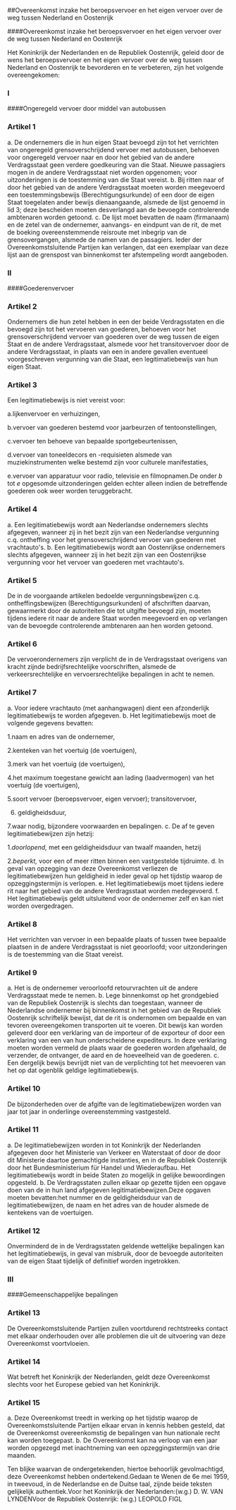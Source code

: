 <meta http-equiv='Content-Type' content='text/html; charset=utf-8' />

##Overeenkomst inzake het beroepsvervoer en het eigen vervoer over de weg tussen Nederland en Oostenrijk

####Overeenkomst inzake het beroepsvervoer en het eigen vervoer over de weg tussen Nederland en Oostenrijk

Het Koninkrijk der Nederlanden en de Republiek Oostenrijk, geleid door de wens het beroepsvervoer en het eigen vervoer over de weg tussen Nederland en Oostenrijk te bevorderen en te verbeteren, zijn het volgende overeengekomen:

### I  

####Ongeregeld vervoer door middel van autobussen

### Artikel  1  

a. De ondernemers die in hun eigen Staat bevoegd zijn tot het verrichten van ongeregeld grensoverschrijdend vervoer met autobussen, behoeven voor ongeregeld vervoer naar en door het gebied van de andere Verdragsstaat geen verdere goedkeuring van die Staat. Nieuwe passagiers mogen in de andere Verdragsstaat niet worden opgenomen; voor uitzonderingen is de toestemming van die Staat vereist.
b. Bij ritten naar of door het gebied van de andere Verdragsstaat moeten worden meegevoerd een toestemmingsbewijs (Berechtigungsurkunde) of een door de eigen Staat toegelaten ander bewijs dienaangaande, alsmede de lijst genoemd in lid 3; deze bescheiden moeten desverlangd aan de bevoegde controlerende ambtenaren worden getoond.
c. De lijst moet bevatten de naam (firmanaam) en de zetel van de ondernemer, aanvangs- en eindpunt van de rit, de met de boeking overeenstemmende reisroute met inbegrip van de grensovergangen, alsmede de namen van de passagiers. Ieder der Overeenkomstsluitende Partijen kan verlangen, dat een exemplaar van deze lijst aan de grenspost van binnenkomst ter afstempeling wordt aangeboden.

### II  

####Goederenvervoer

### Artikel  2  

Ondernemers die hun zetel hebben in een der beide Verdragsstaten en die bevoegd zijn tot het vervoeren van goederen, behoeven voor het grensoverschrijdend vervoer van goederen over de weg tussen de eigen Staat en de andere Verdragsstaat, alsmede voor het transitovervoer door de andere Verdragsstaat, in plaats van een in andere gevallen eventueel voorgeschreven vergunning van die Staat, een legitimatiebewijs van hun eigen Staat.

### Artikel  3  

Een legitimatiebewijs is niet vereist voor:

a.lijkenvervoer en verhuizingen,

b.vervoer van goederen bestemd voor jaarbeurzen of tentoonstellingen,

c.vervoer ten behoeve van bepaalde sportgebeurtenissen,

d.vervoer van toneeldecors en -requisieten alsmede van muziekinstrumenten welke bestemd zijn voor culturele manifestaties,

e.vervoer van apparatuur voor radio, televisie en filmopnamen.De onder *b* tot *e* opgesomde uitzonderingen gelden echter alleen indien de betreffende goederen ook weer worden teruggebracht.

### Artikel  4  

a. Een legitimatiebewijs wordt aan Nederlandse ondernemers slechts afgegeven, wanneer zij in het bezit zijn van een Nederlandse vergunning c.q. ontheffing voor het grensoverschrijdend vervoer van goederen met vrachtauto's.
b. Een legitimatiebewijs wordt aan Oostenrijkse ondernemers slechts afgegeven, wanneer zij in het bezit zijn van een Oostenrijkse vergunning voor het vervoer van goederen met vrachtauto's.

### Artikel  5  

De in de voorgaande artikelen bedoelde vergunningsbewijzen c.q. ontheffingsbewijzen (Berechtigungsurkunden) of afschriften daarvan, gewaarmerkt door de autoriteiten die tot uitgifte bevoegd zijn, moeten tijdens iedere rit naar de andere Staat worden meegevoerd en op verlangen van de bevoegde controlerende ambtenaren aan hen worden getoond.

### Artikel  6  

De vervoerondernemers zijn verplicht de in de Verdragsstaat overigens van kracht zijnde bedrijfsrechtelijke voorschriften, alsmede de verkeersrechtelijke en vervoersrechtelijke bepalingen in acht te nemen.

### Artikel  7  

a. Voor iedere vrachtauto (met aanhangwagen) dient een afzonderlijk legitimatiebewijs te worden afgegeven.
b. Het legitimatiebewijs moet de volgende gegevens bevatten:

1.naam en adres van de ondernemer,

2.kenteken van het voertuig (de voertuigen),

3.merk van het voertuig (de voertuigen),

4.het maximum toegestane gewicht aan lading (laadvermogen) van het voertuig (de voertuigen),

5.soort vervoer (beroepsvervoer, eigen vervoer); transitovervoer,

6. geldigheidsduur,

7.waar nodig, bijzondere voorwaarden en bepalingen.
c. De af te geven legitimatiebewijzen zijn hetzij:

1.*doorlopend,* met een geldigheidsduur van twaalf maanden, hetzij

2.*beperkt,* voor een of meer ritten binnen een vastgestelde tijdruimte.
d. In geval van opzegging van deze Overeenkomst verliezen de legitimatiebewijzen hun geldigheid in ieder geval op het tijdstip waarop de opzeggingstermijn is verlopen.
e. Het legitimatiebewijs moet tijdens iedere rit naar het gebied van de andere Verdragsstaat worden medegevoerd.
f. Het legitimatiebewijs geldt uitsluitend voor de ondernemer zelf en kan niet worden overgedragen.

### Artikel  8  

Het verrichten van vervoer in een bepaalde plaats of tussen twee bepaalde plaatsen in de andere Verdragsstaat is niet geoorloofd; voor uitzonderingen is de toestemming van die Staat vereist.

### Artikel  9  

a. Het is de ondernemer veroorloofd retourvrachten uit de andere Verdragsstaat mede te nemen.
b. Lege binnenkomst op het grondgebied van de Republiek Oostenrijk is slechts dan toegestaan, wanneer de Nederlandse ondernemer bij binnenkomst in het gebied van de Republiek Oostenrijk schriftelijk bewijst, dat de rit is ondernomen om bepaalde en van tevoren overeengekomen transporten uit te voeren. Dit bewijs kan worden geleverd door een verklaring van de importeur of de exporteur of door een verklaring van een van hun onderscheidene expediteurs. In deze verklaring moeten worden vermeld de plaats waar de goederen worden afgehaald, de verzender, de ontvanger, de aard en de hoeveelheid van de goederen.
c. Een dergelijk bewijs bevrijdt niet van de verplichting tot het meevoeren van het op dat ogenblik geldige legitimatiebewijs.

### Artikel  10  

De bijzonderheden over de afgifte van de legitimatiebewijzen worden van jaar tot jaar in onderlinge overeenstemming vastgesteld.

### Artikel  11  

a. De legitimatiebewijzen worden in tot Koninkrijk der Nederlanden afgegeven door het Ministerie van Verkeer en Waterstaat of door de door dit Ministerie daartoe gemachtigde instanties, en in de Republiek Oostenrijk door het Bundesministerium für Handel und Wiederaufbau. Het legitimatiebewijs wordt in beide Staten zo mogelijk in gelijke bewoordingen opgesteld.
b. De Verdragsstaten zullen elkaar op gezette tijden een opgave doen van de in hun land afgegeven legitimatiebewijzen.Deze opgaven moeten bevatten:het nummer en de geldigheidsduur van de legitimatiebewijzen, de naam en het adres van de houder alsmede de kentekens van de voertuigen.

### Artikel  12  

Onverminderd de in de Verdragsstaten geldende wettelijke bepalingen kan het legitimatiebewijs, in geval van misbruik, door de bevoegde autoriteiten van de eigen Staat tijdelijk of definitief worden ingetrokken.

### III  

####Gemeenschappelijke bepalingen

### Artikel  13  

De Overeenkomstsluitende Partijen zullen voortdurend rechtstreeks contact met elkaar onderhouden over alle problemen die uit de uitvoering van deze Overeenkomst voortvloeien.

### Artikel  14  

Wat betreft het Koninkrijk der Nederlanden, geldt deze Overeenkomst slechts voor het Europese gebied van het Koninkrijk.

### Artikel  15  

a. Deze Overeenkomst treedt in werking op het tijdstip waarop de Overeenkomstsluitende Partijen elkaar ervan in kennis hebben gesteld, dat de Overeenkomst overeenkomstig de bepalingen van hun nationale recht kan worden toegepast.
b. De Overeenkomst kan na verloop van een jaar worden opgezegd met inachtneming van een opzeggingstermijn van drie maanden.

Ten blijke waarvan de ondergetekenden, hiertoe behoorlijk gevolmachtigd, deze Overeenkomst hebben ondertekend.Gedaan te Wenen de 6e mei 1959, in tweevoud, in de Nederlandse en de Duitse taal, zijnde beide teksten gelijkelijk authentiek.Voor het Koninkrijk der Nederlanden:(w.g.) D. W. VAN LYNDENVoor de Republiek Oostenrijk: (w.g.) LEOPOLD FIGL

